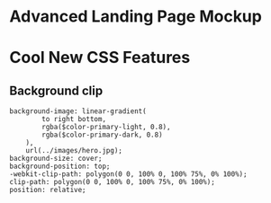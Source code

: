 # Advanced Landing Page Mockup

# Cool New CSS Features

## Background clip

    background-image: linear-gradient(
            to right bottom,
            rgba($color-primary-light, 0.8),
            rgba($color-primary-dark, 0.8)
        ),
        url(../images/hero.jpg);
    background-size: cover;
    background-position: top;
    -webkit-clip-path: polygon(0 0, 100% 0, 100% 75%, 0% 100%);
    clip-path: polygon(0 0, 100% 0, 100% 75%, 0% 100%);
    position: relative;
